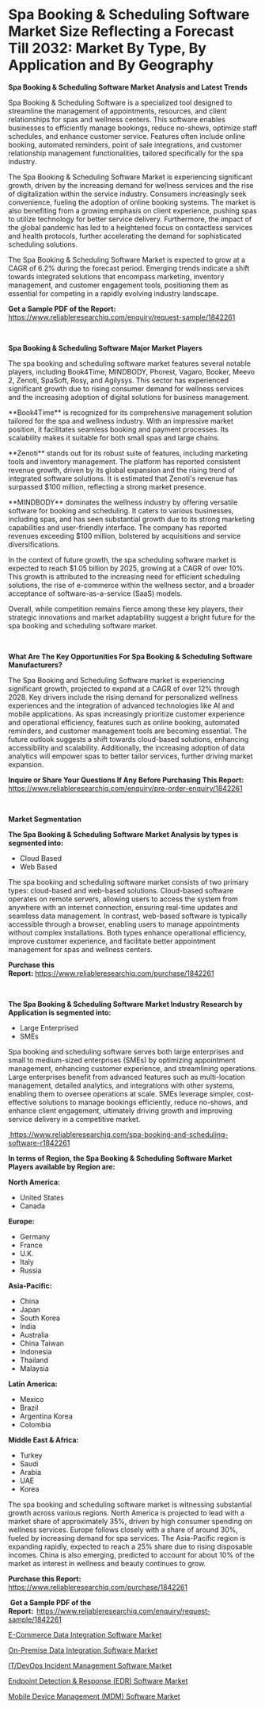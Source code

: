 <p><h1>Spa Booking & Scheduling Software Market Size Reflecting a Forecast Till 2032: Market By Type, By Application and By Geography</h1></p><p><strong>Spa Booking & Scheduling Software Market Analysis and Latest Trends</strong></p>
<p><p>Spa Booking & Scheduling Software is a specialized tool designed to streamline the management of appointments, resources, and client relationships for spas and wellness centers. This software enables businesses to efficiently manage bookings, reduce no-shows, optimize staff schedules, and enhance customer service. Features often include online booking, automated reminders, point of sale integrations, and customer relationship management functionalities, tailored specifically for the spa industry.</p><p>The Spa Booking & Scheduling Software Market is experiencing significant growth, driven by the increasing demand for wellness services and the rise of digitalization within the service industry. Consumers increasingly seek convenience, fueling the adoption of online booking systems. The market is also benefiting from a growing emphasis on client experience, pushing spas to utilize technology for better service delivery. Furthermore, the impact of the global pandemic has led to a heightened focus on contactless services and health protocols, further accelerating the demand for sophisticated scheduling solutions.</p><p>The Spa Booking & Scheduling Software Market is expected to grow at a CAGR of 6.2% during the forecast period. Emerging trends indicate a shift towards integrated solutions that encompass marketing, inventory management, and customer engagement tools, positioning them as essential for competing in a rapidly evolving industry landscape.</p></p>
<p><strong>Get a Sample PDF of the Report:&nbsp;</strong> <a href="https://www.reliableresearchiq.com/enquiry/request-sample/1842261?utm_campaign=1900&utm_medium=2&utm_source=Github&utm_content=ia&utm_term=26032025&utm_id=spa-booking-scheduling-software">https://www.reliableresearchiq.com/enquiry/request-sample/1842261</a></p>
<p>&nbsp;</p>
<p><strong>Spa Booking & Scheduling Software Major Market Players</strong></p>
<p><p>The spa booking and scheduling software market features several notable players, including Book4Time, MINDBODY, Phorest, Vagaro, Booker, Meevo 2, Zenoti, SpaSoft, Rosy, and Agilysys. This sector has experienced significant growth due to rising consumer demand for wellness services and the increasing adoption of digital solutions for business management.</p><p>**Book4Time** is recognized for its comprehensive management solution tailored for the spa and wellness industry. With an impressive market position, it facilitates seamless booking and payment processes. Its scalability makes it suitable for both small spas and large chains. </p><p>**Zenoti** stands out for its robust suite of features, including marketing tools and inventory management. The platform has reported consistent revenue growth, driven by its global expansion and the rising trend of integrated software solutions. It is estimated that Zenoti's revenue has surpassed $100 million, reflecting a strong market presence.</p><p>**MINDBODY** dominates the wellness industry by offering versatile software for booking and scheduling. It caters to various businesses, including spas, and has seen substantial growth due to its strong marketing capabilities and user-friendly interface. The company has reported revenues exceeding $100 million, bolstered by acquisitions and service diversifications.</p><p>In the context of future growth, the spa scheduling software market is expected to reach $1.05 billion by 2025, growing at a CAGR of over 10%. This growth is attributed to the increasing need for efficient scheduling solutions, the rise of e-commerce within the wellness sector, and a broader acceptance of software-as-a-service (SaaS) models. </p><p>Overall, while competition remains fierce among these key players, their strategic innovations and market adaptability suggest a bright future for the spa booking and scheduling software market.</p></p>
<p>&nbsp;</p>
<p><strong>What Are The Key Opportunities For Spa Booking & Scheduling Software Manufacturers?</strong></p>
<p><p>The Spa Booking and Scheduling Software market is experiencing significant growth, projected to expand at a CAGR of over 12% through 2028. Key drivers include the rising demand for personalized wellness experiences and the integration of advanced technologies like AI and mobile applications. As spas increasingly prioritize customer experience and operational efficiency, features such as online booking, automated reminders, and customer management tools are becoming essential. The future outlook suggests a shift towards cloud-based solutions, enhancing accessibility and scalability. Additionally, the increasing adoption of data analytics will empower spas to better tailor services, further driving market expansion.</p></p>
<p><strong>Inquire or Share Your Questions If Any Before Purchasing This Report:</strong> <a href="https://www.reliableresearchiq.com/enquiry/pre-order-enquiry/1842261?utm_campaign=1900&utm_medium=2&utm_source=Github&utm_content=ia&utm_term=26032025&utm_id=spa-booking-scheduling-software">https://www.reliableresearchiq.com/enquiry/pre-order-enquiry/1842261</a></p>
<p>&nbsp;</p>
<p><strong>Market Segmentation</strong></p>
<p><strong>The Spa Booking & Scheduling Software Market Analysis by types is segmented into:</strong></p>
<p><ul><li>Cloud Based</li><li>Web Based</li></ul></p>
<p><p>The spa booking and scheduling software market consists of two primary types: cloud-based and web-based solutions. Cloud-based software operates on remote servers, allowing users to access the system from anywhere with an internet connection, ensuring real-time updates and seamless data management. In contrast, web-based software is typically accessible through a browser, enabling users to manage appointments without complex installations. Both types enhance operational efficiency, improve customer experience, and facilitate better appointment management for spas and wellness centers.</p></p>
<p><strong>Purchase this Report:&nbsp;</strong><a href="https://www.reliableresearchiq.com/purchase/1842261?utm_campaign=1900&utm_medium=2&utm_source=Github&utm_content=ia&utm_term=26032025&utm_id=spa-booking-scheduling-software">https://www.reliableresearchiq.com/purchase/1842261</a></p>
<p>&nbsp;</p>
<p><strong>The Spa Booking & Scheduling Software Market Industry Research by Application is segmented into:</strong></p>
<p><ul><li>Large Enterprised</li><li>SMEs</li></ul></p>
<p><p>Spa booking and scheduling software serves both large enterprises and small to medium-sized enterprises (SMEs) by optimizing appointment management, enhancing customer experience, and streamlining operations. Large enterprises benefit from advanced features such as multi-location management, detailed analytics, and integrations with other systems, enabling them to oversee operations at scale. SMEs leverage simpler, cost-effective solutions to manage bookings efficiently, reduce no-shows, and enhance client engagement, ultimately driving growth and improving service delivery in a competitive market.</p></p>
<p><a href="https://www.reliableresearchiq.com/spa-booking-and-scheduling-software-r1842261?utm_campaign=1900&utm_medium=2&utm_source=Github&utm_content=ia&utm_term=26032025&utm_id=spa-booking-scheduling-software">&nbsp;https://www.reliableresearchiq.com/spa-booking-and-scheduling-software-r1842261</a></p>
<p><strong>In terms of Region, the Spa Booking & Scheduling Software Market Players available by Region are:</strong></p>
<p>
    <p> <strong> North America: </strong>
        <ul>
            <li>United States</li>
            <li>Canada</li>
        </ul>
        </p> 
    <p> <strong> Europe: </strong>
        <ul>
            <li>Germany</li>
            <li>France</li>
            <li>U.K.</li>
            <li>Italy</li>
            <li>Russia</li>
        </ul>
        </p> 
    <p> <strong> Asia-Pacific: </strong>
        <ul>
            <li>China</li>
            <li>Japan</li>
            <li>South Korea</li>
            <li>India</li>
            <li>Australia</li>
            <li>China Taiwan</li>
            <li>Indonesia</li>
            <li>Thailand</li>
            <li>Malaysia</li>
        </ul>
        </p> 
    <p> <strong> Latin America: </strong>
        <ul>
            <li>Mexico</li>
            <li>Brazil</li>
            <li>Argentina Korea</li>
            <li>Colombia</li>
        </ul>
        </p> 
    <p> <strong> Middle East & Africa: </strong>
        <ul>
            <li>Turkey</li>
            <li>Saudi</li>
            <li>Arabia</li>
            <li>UAE</li>
            <li>Korea</li>
        </ul>
    </p>
    </p>
<p><p>The spa booking and scheduling software market is witnessing substantial growth across various regions. North America is projected to lead with a market share of approximately 35%, driven by high consumer spending on wellness services. Europe follows closely with a share of around 30%, fueled by increasing demand for spa services. The Asia-Pacific region is expanding rapidly, expected to reach a 25% share due to rising disposable incomes. China is also emerging, predicted to account for about 10% of the market as interest in wellness and beauty continues to grow.</p></p>
<p><strong>Purchase this Report: </strong><a href="https://www.reliableresearchiq.com/purchase/1842261?utm_campaign=1900&utm_medium=2&utm_source=Github&utm_content=ia&utm_term=26032025&utm_id=spa-booking-scheduling-software">https://www.reliableresearchiq.com/purchase/1842261</a></p>
<p>&nbsp;<strong>Get a Sample PDF of the Report:&nbsp;&nbsp;</strong><a href="https://www.reliableresearchiq.com/enquiry/request-sample/1842261?utm_campaign=1900&utm_medium=2&utm_source=Github&utm_content=ia&utm_term=26032025&utm_id=spa-booking-scheduling-software">https://www.reliableresearchiq.com/enquiry/request-sample/1842261</a></p>
<p><strong></strong></p>
<p><p><a href="https://github.com/awwqamet/Market-Research-Report-List-1/blob/main/e-commerce-data-integration-software-market.md?utm_campaign=1900&utm_medium=2&utm_source=Github&utm_content=ia&utm_term=26032025&utm_id=spa-booking-scheduling-software">E-Commerce Data Integration Software Market</a></p><p><a href="https://github.com/marcayaminig/Market-Research-Report-List-1/blob/main/on-premise-data-integration-software-market.md?utm_campaign=1900&utm_medium=2&utm_source=Github&utm_content=ia&utm_term=26032025&utm_id=spa-booking-scheduling-software">On-Premise Data Integration Software Market</a></p><p><a href="https://github.com/chillwervenu/Market-Research-Report-List-1/blob/main/itdevops-incident-management-software-market.md?utm_campaign=1900&utm_medium=2&utm_source=Github&utm_content=ia&utm_term=26032025&utm_id=spa-booking-scheduling-software">IT/DevOps Incident Management Software Market</a></p><p><a href="https://github.com/busamoleankk/Market-Research-Report-List-1/blob/main/endpoint-detection-response-edr-software-market.md?utm_campaign=1900&utm_medium=2&utm_source=Github&utm_content=ia&utm_term=26032025&utm_id=spa-booking-scheduling-software">Endpoint Detection & Response (EDR) Software Market</a></p><p><a href="https://github.com/yodhafirorae/Market-Research-Report-List-1/blob/main/mobile-device-management-mdm-software-market.md?utm_campaign=1900&utm_medium=2&utm_source=Github&utm_content=ia&utm_term=26032025&utm_id=spa-booking-scheduling-software">Mobile Device Management (MDM) Software Market</a></p></p>